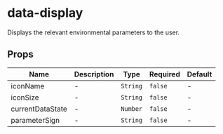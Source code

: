 # data-display

Displays the relevant environmental parameters to the user.

## Props

<!-- @vuese:data-display:props:start -->
|Name|Description|Type|Required|Default|
|---|---|---|---|---|
|iconName|-|`String`|`false`|-|
|iconSize|-|`String`|`false`|-|
|currentDataState|-|`Number`|`false`|-|
|parameterSign|-|`String`|`false`|-|

<!-- @vuese:data-display:props:end -->


